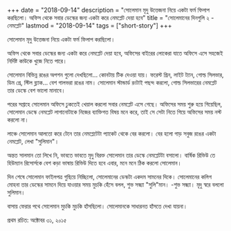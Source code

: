 +++
date = "2018-09-14"
description = "সোলেমান মৃদু উত্তেজনা নিয়ে একটা ফর্ম ফিলাপ করছিলো। অফিস থেকে সবার ডেস্কের জন্য একটা করে নেমপ্লেট দেয়া হবে"
title = "সোলেমানের দিনগুলি ২ - নেমপ্লেট"
lastmod = "2018-09-14"
tags = ["short-story"]
+++
 
সোলেমান মৃদু উত্তেজনা নিয়ে একটা ফর্ম ফিলাপ করছিলো।

অফিস থেকে সবার ডেস্কের জন্য একটা করে নেমপ্লেট দেয়া হবে,
অফিসের বাইরের লোকেরা যাতে অফিসে এসে সহজেই নির্দিষ্ট কাউকে খুজে নিতে পারে।

সোলেমান বিভিন্ন রঙের অপশন গুলো দেখছিলো... কোনটায় টিক দেওয়া যায়।
ফরেস্ট গ্রিন, লাইট ট্যান, গোল্ড সিলভার, ডিম গ্রে, স্টিল ব্ল্যাক... বেশ গালভরা রঙের নাম।
সোলেমান স্টান্ডার্ড রংটাই পছন্দ করলো, গোল্ড সিলভারের নেমপ্লেট তার ডেস্কে বেশ ভালো মানাবে।

পরের সপ্তাহে সোলেমান অফিসে ঢুকতেই খেয়াল করলো সবার নেমপ্লেট এসে গেছে। অফিসের সময়
শুরু হয়ে গিয়েছিল, সোলেমান ডেস্কে নেমপ্লেট লাগানোটাকে নিজের ব্যাক্তিগত বিষয় মনে করে,
তাই সে সেটা নিতে গিয়ে অফিসের সময় নস্ট করলো না।

লাঞ্চে সোলেমান আলতো করে টেনে তার নেমপ্লেটেটা প্যাকেট থেকে বের করলো।
বের হলো গাড় সবুজ রঙের একটা নেমপ্লেট, লেখা "সুলিমান"।

অন্তত সালমান তো লিখে নি, ভাবতে ভাবতে মৃদু বিরক্ত সোলেমান তার ডেস্কে
নেমপ্লেটটা বসালো। বার্ষিক রিভিউ তে হিউম্যান রিসোর্সকে বেশ কড়া ভাষায় রিভিউ দিতে হবে এবার,
মনে মনে ঠিক করলো সোলেমান।

দিন শেষে সোলেমান ফাইলপত্র গুছিয়ে নিচ্ছিলো, সোলেমানের ডেস্কটা একদম সামনের দিকে।
সোলেমানের কলিগ মোহনা তার ডেস্কের সামনে দিয়ে যাওয়ার সময় মুচকি হেঁসে বলল,
শুভ সন্ধ্যা "সুলি"মান।
-শুভ সন্ধ্যা। মৃদু স্বরে বললো সুলিমান।

বাসায় ফেরার পথে সোলেমান মুচকি মুচকি হাঁসছিলো।
সোলেমানকে সাধারনত হাঁসতে দেখা যায়না।

প্রথম রচিত: অক্টোবর ৩১, ২০১৫
